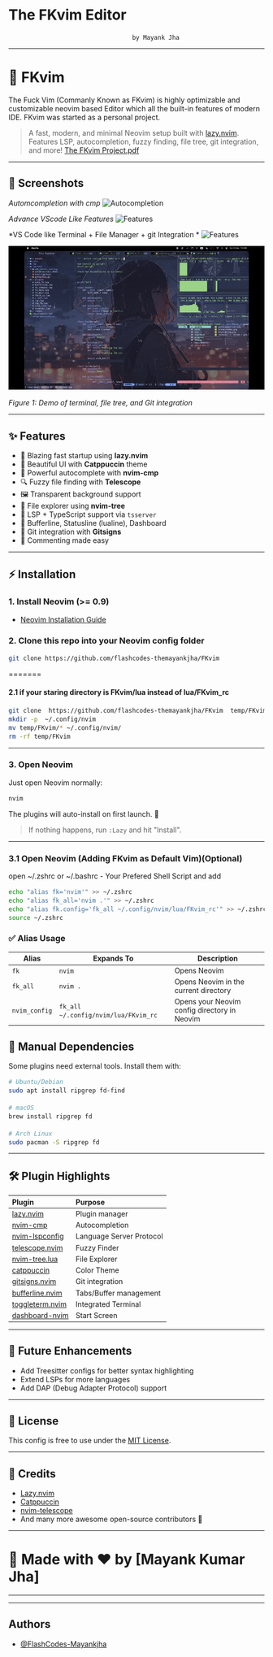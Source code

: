 
#        The FKvim Editor 
                                      by Mayank Jha

---

# 🌟 FKvim 
The Fuck Vim (Commanly Known as FKvim) is highly optimizable and customizable neovim based Editor which all the built-in features of modern IDE. FKvim was started as a personal project. 

> A fast, modern, and minimal Neovim setup built with [lazy.nvim](https://github.com/folke/lazy.nvim).  
> Features LSP, autocompletion, fuzzy finding, file tree, git integration, and more!
[The FKvim Project.pdf](https://github.com/flashcodes-themayankjha/FKvim/files/11995661/The.FKvim.Project.pdf)
---

## 📸 Screenshots
*Automcompletion with cmp*
![Autocompletion](lua/FKvim_rc/assets/auto.png)

*Advance VScode Like Features*
![Features](lua/FKvim_rc/assets/breadcrumbs.png)

*VS Code like Terminal + File Manager + git Integration *
![Features](lua/FKvim_rc/assets/terminal%20+%20%20ntree%20+%20git.png)

![Demo](lua/FKvim_rc/assets/Fkvimauto.gif)

*Figure 1: Demo of terminal, file tree, and Git integration*

---

## ✨ Features

- 🚀 Blazing fast startup using **lazy.nvim**
- 🎨 Beautiful UI with **Catppuccin** theme
- 🧠 Powerful autocomplete with **nvim-cmp**
- 🔍 Fuzzy file finding with **Telescope**
- 🖼 Transparent background support
- 📂 File explorer using **nvim-tree**
- 🧩 LSP + TypeScript support via `tsserver`
- 📑 Bufferline, Statusline (lualine), Dashboard
- 🐙 Git integration with **Gitsigns**
- 💬 Commenting made easy

---

## ⚡ Installation

### 1. Install Neovim (>= 0.9)

- [Neovim Installation Guide](https://github.com/neovim/neovim/wiki/Installing-Neovim)
### 2. Clone this repo into your Neovim config folder

```bash
git clone https://github.com/flashcodes-themayankjha/FKvim
```


=======
####  2.1  if your staring directory is  FKvim/lua instead of lua/FKvim_rc  


```bash
git clone  https://github.com/flashcodes-themayankjha/FKvim  temp/FKvim
mkdir -p  ~/.config/nvim
mv temp/FKvim/* ~/.config/nvim/
rm -rf temp/FKvim
```

---

### 3. Open Neovim

Just open Neovim normally:

```bash
nvim
```

The plugins will auto-install on first launch. 🚀

> If nothing happens, run `:Lazy` and hit "Install".

---
### 3.1 Open Neovim (Adding FKvim as Default Vim)(Optional)
open ~/.zshrc or ~/.bashrc - Your Prefered Shell Script 
and add 

```bash
echo "alias fk='nvim'" >> ~/.zshrc
echo "alias fk_all='nvim .'" >> ~/.zshrc
echo "alias fk.config='fk_all ~/.config/nvim/lua/FKvim_rc'" >> ~/.zshrc
source ~/.zshrc
```
### ✅ Alias Usage

| Alias         | Expands To                                      | Description                                      |
|---------------|--------------------------------------------------|--------------------------------------------------|
| `fk`          | `nvim`                                           | Opens Neovim                                     |
| `fk_all`      | `nvim .`                                         | Opens Neovim in the current directory            |
| `nvim_config` | `fk_all ~/.config/nvim/lua/FKvim_rc`             | Opens your Neovim config directory in Neovim     |


## 🔧 Manual Dependencies

Some plugins need external tools. Install them with:

```bash
# Ubuntu/Debian
sudo apt install ripgrep fd-find

# macOS
brew install ripgrep fd

# Arch Linux
sudo pacman -S ripgrep fd
```

---

## 🛠 Plugin Highlights

| Plugin | Purpose |
|:------|:--------|
| [lazy.nvim](https://github.com/folke/lazy.nvim) | Plugin manager |
| [nvim-cmp](https://github.com/hrsh7th/nvim-cmp) | Autocompletion |
| [nvim-lspconfig](https://github.com/neovim/nvim-lspconfig) | Language Server Protocol |
| [telescope.nvim](https://github.com/nvim-telescope/telescope.nvim) | Fuzzy Finder |
| [nvim-tree.lua](https://github.com/nvim-tree/nvim-tree.lua) | File Explorer |
| [catppuccin](https://github.com/catppuccin/nvim) | Color Theme |
| [gitsigns.nvim](https://github.com/lewis6991/gitsigns.nvim) | Git integration |
| [bufferline.nvim](https://github.com/akinsho/bufferline.nvim) | Tabs/Buffer management |
| [toggleterm.nvim](https://github.com/akinsho/toggleterm.nvim) | Integrated Terminal |
| [dashboard-nvim](https://github.com/glepnir/dashboard-nvim) | Start Screen |


---

## 🧠 Future Enhancements

- Add Treesitter configs for better syntax highlighting
- Extend LSPs for more languages
- Add DAP (Debug Adapter Protocol) support

---

## 📜 License

This config is free to use under the [MIT License](LICENSE).

---

## 🙌 Credits

- [Lazy.nvim](https://github.com/folke/lazy.nvim)
- [Catppuccin](https://github.com/catppuccin/nvim)
- [nvim-telescope](https://github.com/nvim-telescope/telescope.nvim)
- And many more awesome open-source contributors 💖

---

# 🚀 Made with ❤️ by [Mayank Kumar Jha]

---

  
---


## Authors

- [@FlashCodes-Mayankjha](https://github.com/flashcodes-themayankjha)

